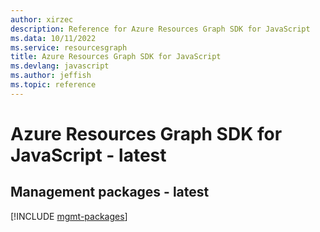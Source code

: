 ```yaml
---
author: xirzec
description: Reference for Azure Resources Graph SDK for JavaScript
ms.data: 10/11/2022
ms.service: resourcesgraph
title: Azure Resources Graph SDK for JavaScript
ms.devlang: javascript
ms.author: jeffish
ms.topic: reference
---
```

# Azure Resources Graph SDK for JavaScript - latest

## Management packages - latest
[!INCLUDE [mgmt-packages](resources-graph-mgmt-index.md)]